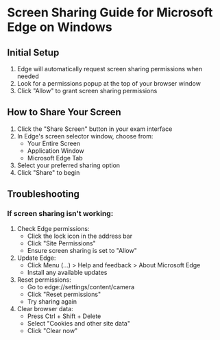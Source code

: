 # Screen Sharing Guide for Microsoft Edge on Windows

## Initial Setup
1. Edge will automatically request screen sharing permissions when needed
2. Look for a permissions popup at the top of your browser window
3. Click "Allow" to grant screen sharing permissions

## How to Share Your Screen
1. Click the "Share Screen" button in your exam interface
2. In Edge's screen selector window, choose from:
   - Your Entire Screen
   - Application Window
   - Microsoft Edge Tab
3. Select your preferred sharing option
4. Click "Share" to begin

## Troubleshooting
### If screen sharing isn't working:
1. Check Edge permissions:
   - Click the lock icon in the address bar
   - Click "Site Permissions"
   - Ensure screen sharing is set to "Allow"
2. Update Edge:
   - Click Menu (...) > Help and feedback > About Microsoft Edge
   - Install any available updates
3. Reset permissions:
   - Go to edge://settings/content/camera
   - Click "Reset permissions"
   - Try sharing again
4. Clear browser data:
   - Press Ctrl + Shift + Delete
   - Select "Cookies and other site data"
   - Click "Clear now" 